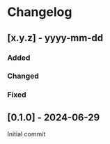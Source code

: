 # Changelog

## [x.y.z] - yyyy-mm-dd

### Added

### Changed

### Fixed

## [0.1.0] - 2024-06-29

Initial commit
